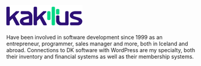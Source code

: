 [![Kaktus Kreatives :cactus:](https://github.com/OArnarsson/OArnarsson/raw/master/KaktusLogo-200x60.png?raw=true)](https://kaktus.is)

Have been involved in software development since 1999 as an entrepreneur, programmer, sales manager and more, both in Iceland and abroad. Connections to DK software with WordPress are my specialty, both their inventory and financial systems as well as their membership systems.

<!--
**gjonsson/gjonsson** is a ✨ _special_ ✨ repository because its `README.md` (this file) appears on your GitHub profile.

Here are some ideas to get you started:

- 🔭 I’m currently working on ...
- 🌱 I’m currently learning ...
- 👯 I’m looking to collaborate on ...
- 🤔 I’m looking for help with ...
- 💬 Ask me about ...
- 📫 How to reach me: ...
- 😄 Pronouns: ...
- ⚡ Fun fact: ...
-->
